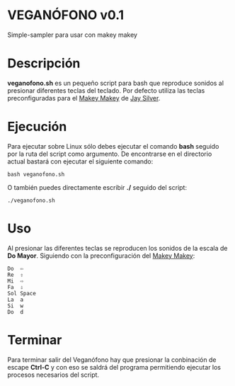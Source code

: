 # VEGANÓFONO v0.1
Simple-sampler para usar con makey makey

# Descripción
**veganofono.sh** es un pequeño script para bash que reproduce sonidos al presionar diferentes teclas del teclado. Por defecto utiliza las teclas preconfiguradas para el [Makey Makey](http://makeymakey.com/) de [Jay Silver](http://web.media.mit.edu/~silver/).

# Ejecución
Para ejecutar sobre Linux sólo debes ejecutar el comando **bash** seguido por la ruta del script como argumento. De encontrarse en el directorio actual bastará con ejecutar el siguiente comando:

	bash veganofono.sh

O también puedes directamente escribir **./** seguido del script:

	./veganofono.sh

# Uso
Al presionar las diferentes teclas se reproducen los sonidos de la escala de **Do Mayor**. Siguiendo con la preconfiguración del [Makey Makey](http://makeymakey.com/):

	Do	⇦
	Re	⇧
 	Mi	⇨
	Fa	⇩
	Sol	Space
	La	a
	Si	w
	Do	d

# Terminar
Para terminar salir del Veganófono hay que presionar la conbinación de escape **Ctrl-C** y con eso se saldrá del programa permitiendo ejecutar los procesos necesarios del script.



